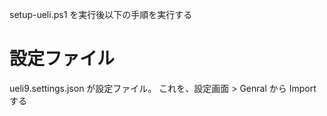 setup-ueli.ps1 を実行後以下の手順を実行する

# 設定ファイル

ueli9.settings.json が設定ファイル。
これを、設定画面 > Genral から Import する
